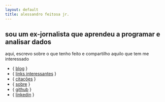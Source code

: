 ```yaml
---
layout: default
title: alessandro feitosa jr.
---
```


## <span class="section-title">sou um ex-jornalista que aprendeu a programar e analisar dados</span>

aqui, escrevo sobre o que tenho feito e compartilho aquilo que tem me interessado

<ul class="homepage-links">
<li>{ <a href="/blog/">blog</a> }</li>
<li>{ <a href="/links/">links interessantes</a> }</li>
<li>{ <a href="/quotes/">citações</a> }</li>
<li>{ <a href="/about/">sobre</a> }</li>
<li>{ <a href="https://github.com/alessandrofajr/" target="_blank">github</a> }</li>
<li>{ <a href="https://www.linkedin.com/in/alessandrofajr/" target="_blank">linkedin</a> }</li>
</ul>